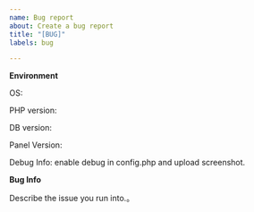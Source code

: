 ```yaml
---
name: Bug report
about: Create a bug report
title: "[BUG]"
labels: bug

---
```


**Environment**

OS:  
  
PHP version: 
   
DB version:  
  
Panel Version:    

Debug Info: enable debug in config.php and upload screenshot.

**Bug Info**

Describe the issue you run into.。
